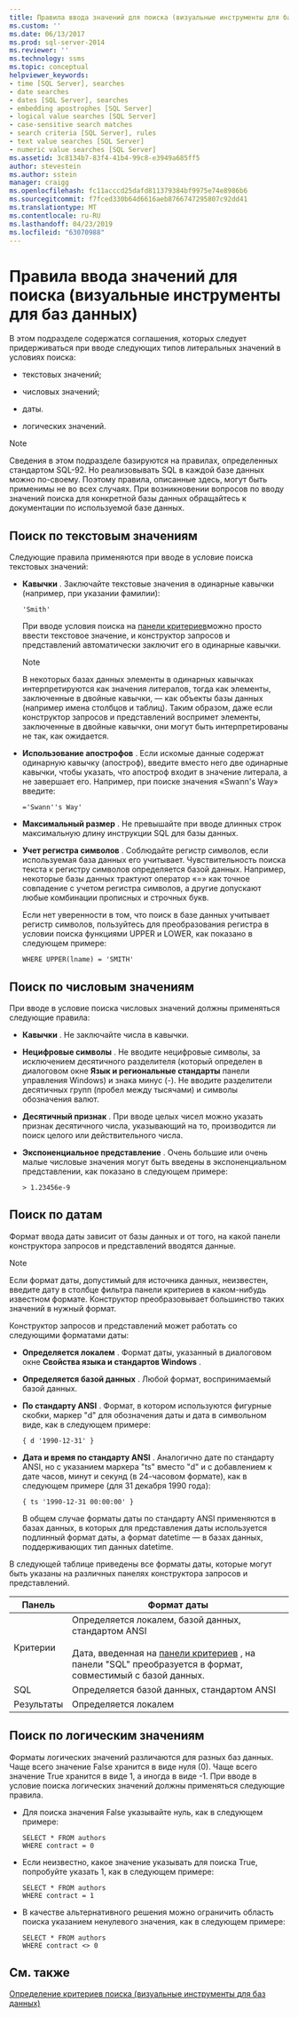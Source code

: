 ```yaml
---
title: Правила ввода значений для поиска (визуальные инструменты для баз данных) | Документация Майкрософт
ms.custom: ''
ms.date: 06/13/2017
ms.prod: sql-server-2014
ms.reviewer: ''
ms.technology: ssms
ms.topic: conceptual
helpviewer_keywords:
- time [SQL Server], searches
- date searches
- dates [SQL Server], searches
- embedding apostrophes [SQL Server]
- logical value searches [SQL Server]
- case-sensitive search matches
- search criteria [SQL Server], rules
- text value searches [SQL Server]
- numeric value searches [SQL Server]
ms.assetid: 3c8134b7-83f4-41b4-99c8-e3949a685ff5
author: stevestein
ms.author: sstein
manager: craigg
ms.openlocfilehash: fc11acccd25dafd811379384bf9975e74e8986b6
ms.sourcegitcommit: f7fced330b64d6616aeb8766747295807c92dd41
ms.translationtype: MT
ms.contentlocale: ru-RU
ms.lasthandoff: 04/23/2019
ms.locfileid: "63070988"
---
```

# <a name="rules-for-entering-search-values-visual-database-tools"></a>Правила ввода значений для поиска (визуальные инструменты для баз данных)
  В этом подразделе содержатся соглашения, которых следует придерживаться при вводе следующих типов литеральных значений в условиях поиска:  
  
-   текстовых значений;  
  
-   числовых значений;  
  
-   даты.  
  
-   логических значений.  
  
> [!NOTE]  
>  Сведения в этом подразделе базируются на правилах, определенных стандартом SQL-92. Но реализовывать SQL в каждой базе данных можно по-своему. Поэтому правила, описанные здесь, могут быть применимы не во всех случаях. При возникновении вопросов по вводу значений поиска для конкретной базы данных обращайтесь к документации по используемой базе данных.  
  
## <a name="searching-on-text-values"></a>Поиск по текстовым значениям  
 Следующие правила применяются при вводе в условие поиска текстовых значений:  
  
-   **Кавычки** . Заключайте текстовые значения в одинарные кавычки (например, при указании фамилии):  
  
    ```  
    'Smith'  
    ```  
  
     При вводе условия поиска на [панели критериев](visual-database-tools.md)можно просто ввести текстовое значение, и конструктор запросов и представлений автоматически заключит его в одинарные кавычки.  
  
    > [!NOTE]  
    >  В некоторых базах данных элементы в одинарных кавычках интерпретируются как значения литералов, тогда как элементы, заключенные в двойные кавычки, — как объекты базы данных (например имена столбцов и таблиц). Таким образом, даже если конструктор запросов и представлений воспримет элементы, заключенные в двойные кавычки, они могут быть интерпретированы не так, как ожидается.  
  
-   **Использование апострофов** . Если искомые данные содержат одинарную кавычку (апостроф), введите вместо него две одинарные кавычки, чтобы указать, что апостроф входит в значение литерала, а не завершает его. Например, при поиске значения «Swann's Way» введите:  
  
    ```  
    ='Swann''s Way'  
    ```  
  
-   **Максимальный размер** . Не превышайте при вводе длинных строк максимальную длину инструкции SQL для базы данных.  
  
-   **Учет регистра символов** . Соблюдайте регистр символов, если используемая база данных его учитывает. Чувствительность поиска текста к регистру символов определяется базой данных. Например, некоторые базы данных трактуют оператор «=» как точное совпадение с учетом регистра символов, а другие допускают любые комбинации прописных и строчных букв.  
  
     Если нет уверенности в том, что поиск в базе данных учитывает регистр символов, пользуйтесь для преобразования регистра в условии поиска функциями UPPER и LOWER, как показано в следующем примере:  
  
    ```  
    WHERE UPPER(lname) = 'SMITH'  
    ```  
  
## <a name="searching-on-numeric-values"></a>Поиск по числовым значениям  
 При вводе в условие поиска числовых значений должны применяться следующие правила:  
  
-   **Кавычки** . Не заключайте числа в кавычки.  
  
-   **Нецифровые символы** . Не вводите нецифровые символы, за исключением десятичного разделителя (который определен в диалоговом окне **Язык и региональные стандарты** панели управления Windows) и знака минус (-). Не вводите разделители десятичных групп (пробел между тысячами) и символы обозначения валют.  
  
-   **Десятичный признак** . При вводе целых чисел можно указать признак десятичного числа, указывающий на то, производится ли поиск целого или действительного числа.  
  
-   **Экспоненциальное представление** . Очень большие или очень малые числовые значения могут быть введены в экспоненциальном представлении, как показано в следующем примере:  
  
    ```  
    > 1.23456e-9  
    ```  
  
## <a name="searching-on-dates"></a>Поиск по датам  
 Формат ввода даты зависит от базы данных и от того, на какой панели конструктора запросов и представлений вводятся данные.  
  
> [!NOTE]  
>  Если формат даты, допустимый для источника данных, неизвестен, введите дату в столбце фильтра панели критериев в каком-нибудь известном формате. Конструктор преобразовывает большинство таких значений в нужный формат.  
  
 Конструктор запросов и представлений может работать со следующими форматами даты:  
  
-   **Определяется локалем** . Формат даты, указанный в диалоговом окне **Свойства языка и стандартов Windows** .  
  
-   **Определяется базой данных** . Любой формат, воспринимаемый базой данных.  
  
-   **По стандарту ANSI** . Формат, в котором используются фигурные скобки, маркер "d" для обозначения даты и дата в символьном виде, как в следующем примере:  
  
    ```  
    { d '1990-12-31' }  
    ```  
  
-   **Дата и время по стандарту ANSI** . Аналогично дате по стандарту ANSI, но с указанием маркера "ts" вместо "d" и с добавлением к дате часов, минут и секунд (в 24-часовом формате), как в следующем примере (для 31 декабря 1990 года):  
  
    ```  
    { ts '1990-12-31 00:00:00' }  
    ```  
  
     В общем случае форматы даты по стандарту ANSI применяются в базах данных, в которых для представления даты используется подлинный формат даты, а формат datetime — в базах данных, поддерживающих тип данных datetime.  
  
 В следующей таблице приведены все форматы даты, которые могут быть указаны на различных панелях конструктора запросов и представлений.  
  
|**Панель**|**Формат даты**|  
|--------------|---------------------|  
|Критерии|Определяется локалем, базой данных, стандартом ANSI<br /><br /> Дата, введенная на [панели критериев](visual-database-tools.md) , на панели "SQL" преобразуется в формат, совместимый с базой данных.|  
|SQL|Определяется базой данных, стандартом ANSI|  
|Результаты|Определяется локалем|  
  
## <a name="searching-on-logical-values"></a>Поиск по логическим значениям  
 Форматы логических значений различаются для разных баз данных. Чаще всего значение False хранится в виде нуля (0). Чаще всего значение True хранится в виде 1, а иногда в виде -1. При вводе в условие поиска логических значений должны применяться следующие правила.  
  
-   Для поиска значения False указывайте нуль, как в следующем примере:  
  
    ```  
    SELECT * FROM authors  
    WHERE contract = 0  
    ```  
  
-   Если неизвестно, какое значение указывать для поиска True, попробуйте указать 1, как в следующем примере:  
  
    ```  
    SELECT * FROM authors  
    WHERE contract = 1  
    ```  
  
-   В качестве альтернативного решения можно ограничить область поиска указанием ненулевого значения, как в следующем примере:  
  
    ```  
    SELECT * FROM authors  
    WHERE contract <> 0  
    ```  
  
## <a name="see-also"></a>См. также  
 [Определение критериев поиска (визуальные инструменты для баз данных)](specify-search-criteria-visual-database-tools.md)  
  
  
